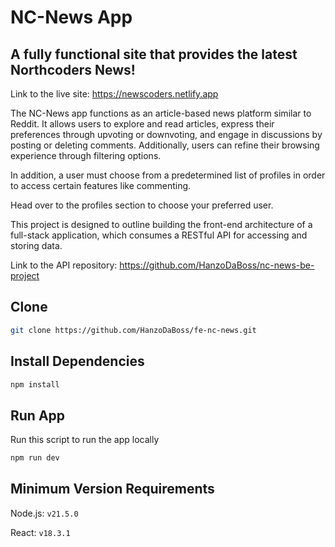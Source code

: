 # NC-News App

## A fully functional site that provides the latest Northcoders News!

Link to the live site: https://newscoders.netlify.app

The NC-News app functions as an article-based news platform similar to Reddit. It allows users to explore and read articles, express their preferences through upvoting or downvoting, and engage in discussions by posting or deleting comments. Additionally, users can refine their browsing experience through filtering options.

In addition, a user must choose from a predetermined list of profiles in order to access certain features like commenting.

Head over to the profiles section to choose your preferred user.

This project is designed to outline building the front-end architecture of a full-stack application, which consumes a RESTful API for accessing and storing data.

Link to the API repository: https://github.com/HanzoDaBoss/nc-news-be-project

## Clone

```zsh
git clone https://github.com/HanzoDaBoss/fe-nc-news.git
```

## Install Dependencies

```zsh
npm install
```

## Run App

Run this script to run the app locally

```zsh
npm run dev
```

## Minimum Version Requirements

Node.js: `v21.5.0`

React: `v18.3.1`
